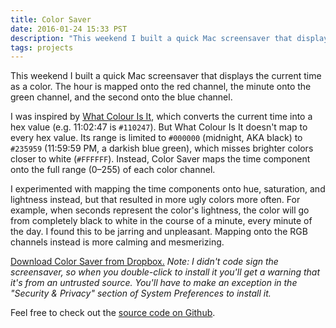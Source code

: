 ```yaml
---
title: Color Saver
date: 2016-01-24 15:33 PST
description: "This weekend I built a quick Mac screensaver that displays the current time as a color. The hour is mapped onto the red channel, the minute onto the green channel, and the second onto the blue channel."
tags: projects
---
```


This weekend I built a quick Mac screensaver that displays the current time as a color. The hour is mapped onto the red channel, the minute onto the green channel, and the second onto the blue channel.

I was inspired by [What Colour Is It](http://whatcolourisit.scn9a.org/), which converts the current time into a hex value (e.g. 11:02:47 is `#110247`). But What Colour Is It doesn't map to every hex value. Its range is limited to `#000000` (midnight, AKA black) to `#235959` (11:59:59 PM, a darkish blue green), which misses brighter colors closer to white (`#FFFFFF`). Instead, Color Saver maps the time component onto the full range (0–255) of each color channel.

I experimented with mapping the time components onto hue, saturation, and lightness instead, but that resulted in more ugly colors more often. For example, when seconds represent the color's lightness, the color will go from completely black to white in the course of a minute, every minute of the day. I found this to be jarring and unpleasant. Mapping onto the RGB channels instead is more calming and mesmerizing.

[Download Color Saver from Dropbox.](https://www.dropbox.com/s/7ab1d8s9vqoxuht/ColorSaver.saver.zip?dl=0) _Note: I didn't code sign the screensaver, so when you double-click to install it you'll get a warning that it's from an untrusted source. You'll have to make an exception in the "Security & Privacy" section of System Preferences to install it._

Feel free to check out the [source code on Github](https://github.com/jlzych/ColorSaver).
